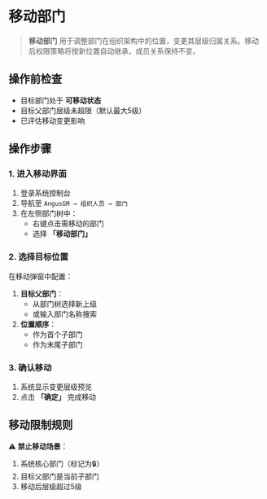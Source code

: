 # 移动部门

> **移动部门** 用于调整部门在组织架构中的位置，变更其层级归属关系。移动后权限策略将按新位置自动继承，成员关系保持不变。

## 操作前检查
- 目标部门处于 **可移动状态**
- 目标父部门层级未超限（默认最大5级）  
- 已评估移动变更影响

## 操作步骤

### 1. 进入移动界面
1. 登录系统控制台
2. 导航至 `AngusGM → 组织人员 → 部门`
3. 在左侧部门树中：
    - 右键点击需移动的部门
    - 选择 **「移动部门」**

### 2. 选择目标位置
在移动弹窗中配置：
1. **目标父部门**：
    - 从部门树选择新上级
    - 或输入部门名称搜索
2. **位置顺序**：
    - 作为首个子部门
    - 作为末尾子部门

### 3. 确认移动
1. 系统显示变更层级预览
2. 点击 **「确定」** 完成移动

## 移动限制规则
⚠️ **禁止移动场景**：
1. 系统核心部门（标记为🔒）
2. 目标父部门是当前子部门
3. 移动后层级超过5级
